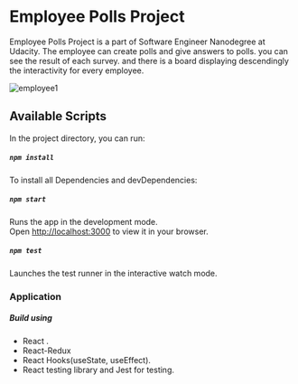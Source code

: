 # Employee Polls Project

Employee Polls Project is a part of Software Engineer Nanodegree at Udacity. The employee can create polls and give answers to polls. you can see the result of each survey. and there is a board displaying descendingly the interactivity for every employee.

![employee1](https://user-images.githubusercontent.com/67834807/182600631-9dda714c-a3d6-4601-962b-4e650fa20604.png)

## Available Scripts

In the project directory, you can run:

##### `npm install`

To install all Dependencies and devDependencies:

##### `npm start`

Runs the app in the development mode.\
Open [http://localhost:3000](http://localhost:3000) to view it in your browser.

##### `npm test`

Launches the test runner in the interactive watch mode.

### Application

##### Build using

- React .
- React-Redux
- React Hooks(useState, useEffect).
- React testing library and Jest for testing.
